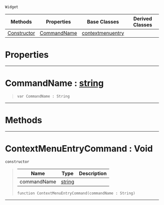  `Widget`

|Methods|Properties|Base Classes|Derived Classes|
|---|---|---|---|
|[ Constructor](contextmenuentrycommand.md#contextmenuentrycommand)|[ CommandName](contextmenuentrycommand.md#commandname-zilch-engine)|[contextmenuentry](contextmenuentry.md)| |


 #  Properties


---  
 #  CommandName : [string](../nada_base_types/string.md)

> 
> ```TS:Nada
> var CommandName : String


---  
 #  Methods


---  
 #  ContextMenuEntryCommand : Void

 `constructor`

> 
> |Name|Type|Description|
> |---|---|---|
> |commandName|[string](../nada_base_types/string.md)| |
> ```TS:Nada
> function ContextMenuEntryCommand(commandName : String)
> ``` 


---  
 

 